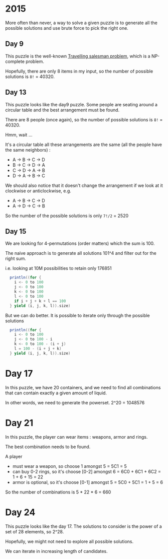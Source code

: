 # 2015

More often than never, a way to solve a given puzzle is to generate all the possible solutions and use brute force to pick the right one.

## Day 9

This puzzle is the well-known [Travelling salesman problem](https://en.wikipedia.org/wiki/Travelling_salesman_problem), which is a NP-complete problem.

Hopefully, there are only 8 items in my input, so the number of possible solutions is `8!` = 40320.

## Day 13

This puzzle looks like the day9 puzzle. Some people are seating around a circular table and the best arrangement must be found.

There are 8 people (once again), so the number of possible solutions is `8!` = 40320.

Hmm, wait …

It's a circular table all these arrangements are the same (all the people have the same neighbors) : 
- A -> B -> C -> D
- B -> C -> D -> A
- C -> D -> A -> B
- D -> A -> B -> C

We should also notice that it doesn't change the arrangement if we look at it clockwise or anticlockwise, e.g.
- A -> B -> C -> D
- A -> D -> C -> B

So the number of the possible solutions is only `7!/2` = 2520

## Day 15

We are looking for 4-permutations (order matters) which the sum is 100.

The naive approach is to generate all solutions 101^4 and filter out for the right sum.

i.e. looking at 10M possibilities to retain only 176851

```scala
  println((for {
    i <- 0 to 100
    j <- 0 to 100
    k <- 0 to 100
    l <- 0 to 100
    if i + j + k + l == 100
  } yield (i, j, k, l)).size)
```

But we can do better. It is possible to iterate only through the possible solutions

```scala
  println((for {
    i <- 0 to 100
    j <- 0 to 100 - i
    k <- 0 to 100 - (i + j)
    l = 100 - (i + j + k)
  } yield (i, j, k, l)).size)
```

# Day 17

In this puzzle, we have 20 containers, and we need to find all combinations that can contain exactly a given amount of liquid.

In other words, we need to generate the powerset. 2^20 = 1048576

# Day 21

In this puzzle, the player can wear items : weapons, armor and rings.

The best combination needs to be found.

A player 
- must wear a weapon, so choose 1 amongst 5 = 5C1 = 5
- can buy 0-2 rings, so it's choose [0-2] amongst 6 = 6C0 + 6C1 + 6C2 = 1 + 6 + 15 = 22
- armor is optional, so it's choose [0-1] amongst 5 = 5C0 + 5C1 = 1 + 5 = 6

So the number of combinations is 5 * 22 * 6 = 660

# Day 24

This puzzle looks like the day 17. The solutions to consider is the power of a set of 28 elements, so 2^28.

Hopefully, we might not need to explore all possible solutions.

We can iterate in increasing length of candidates.